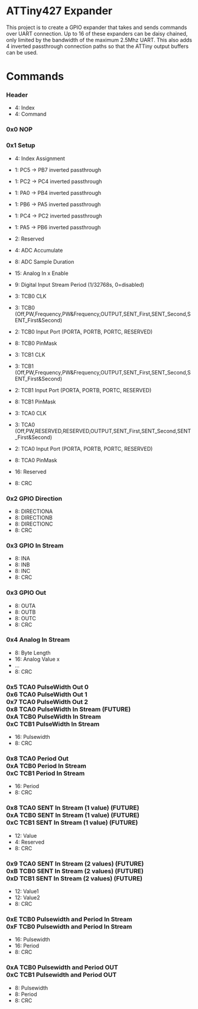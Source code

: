 # ATTiny427 Expander
This project is to create a GPIO expander that takes and sends commands over UART connection. 
Up to 16 of these expanders can be daisy chained, only limited by the bandwidth of the maximum 2.5Mhz UART. 
This also adds 4 inverted passthrough connection paths so that the ATTiny output buffers can be used.

# Commands
### Header
* 4: Index
* 4: Command
### 0x0 NOP
### 0x1 Setup
* 4: Index Assignment
* 1: PC5 -> PB7 inverted passthrough
* 1: PC2 -> PC4 inverted passthrough
* 1: PA0 -> PB4 inverted passthrough
* 1: PB6 -> PA5 inverted passthrough

* 1: PC4 -> PC2 inverted passthrough
* 1: PA5 -> PB6 inverted passthrough
* 2: Reserved
* 4: ADC Accumulate

* 8: ADC Sample Duration

* 15: Analog In x Enable
* 9: Digital Input Stream Period (1/32768s, 0=disabled)

* 3: TCB0 CLK
* 3: TCB0 (Off,PW,Frequency,PW&Frequency,OUTPUT,SENT_First,SENT_Second,SENT_First&Second)
* 2: TCB0 Input Port (PORTA, PORTB, PORTC, RESERVED)

* 8: TCB0 PinMask

* 3: TCB1 CLK
* 3: TCB1 (Off,PW,Frequency,PW&Frequency,OUTPUT,SENT_First,SENT_Second,SENT_First&Second)
* 2: TCB1 Input Port (PORTA, PORTB, PORTC, RESERVED)

* 8: TCB1 PinMask

* 3: TCA0 CLK
* 3: TCA0 (Off,PW,RESERVED,RESERVED,OUTPUT,SENT_First,SENT_Second,SENT_First&Second)
* 2: TCA0 Input Port (PORTA, PORTB, PORTC, RESERVED)

* 8: TCA0 PinMask

* 16: Reserved

* 8: CRC
### 0x2 GPIO Direction
* 8: DIRECTIONA
* 8: DIRECTIONB
* 8: DIRECTIONC
* 8: CRC
### 0x3 GPIO In Stream
* 8: INA
* 8: INB
* 8: INC
* 8: CRC
### 0x3 GPIO Out
* 8: OUTA
* 8: OUTB
* 8: OUTC
* 8: CRC
### 0x4 Analog In Stream
* 8: Byte Length
* 16: Analog Value x
* ...
* 8: CRC
### 0x5 TCA0 PulseWidth Out 0 <br/> 0x6 TCA0 PulseWidth Out 1 <br/> 0x7 TCA0 PulseWidth Out 2 <br/> 0x8 TCA0 PulseWidth In Stream (FUTURE) <br/> 0xA TCB0 PulseWidth In Stream <br/> 0xC TCB1 PulseWidth In Stream
* 16: Pulsewidth
* 8: CRC
### 0x8 TCA0 Period Out <br/> 0xA TCB0 Period In Stream <br/> 0xC TCB1 Period In Stream
* 16: Period
* 8: CRC
### 0x8 TCA0 SENT In Stream (1 value) (FUTURE)<br/> 0xA TCB0 SENT In Stream (1 value) (FUTURE)<br/> 0xC TCB1 SENT In Stream (1 value) (FUTURE)
* 12: Value
* 4: Reserved
* 8: CRC
### 0x9 TCA0 SENT In Stream (2 values) (FUTURE)<br/> 0xB TCB0 SENT In Stream (2 values) (FUTURE)<br/> 0xD TCB1 SENT In Stream (2 values) (FUTURE)
* 12: Value1
* 12: Value2
* 8: CRC
### 0xE TCB0 Pulsewidth and Period In Stream <br/> 0xF TCB0 Pulsewidth and Period In Stream
* 16: Pulsewidth
* 16: Period
* 8: CRC
### 0xA TCB0 Pulsewidth and Period OUT <br/> 0xC TCB1 Pulsewidth and Period OUT
* 8: Pulsewidth
* 8: Period
* 8: CRC